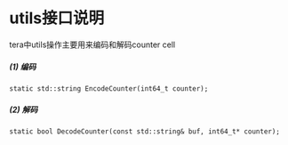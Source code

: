 
# utils接口说明
tera中utils操作主要用来编码和解码counter cell
##### (1) 编码
```
static std::string EncodeCounter(int64_t counter);
```

##### (2) 解码

```
static bool DecodeCounter(const std::string& buf, int64_t* counter);
```

